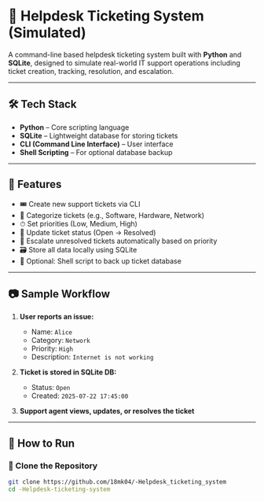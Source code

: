 # 🎫 Helpdesk Ticketing System (Simulated)

A command-line based helpdesk ticketing system built with **Python** and **SQLite**, designed to simulate real-world IT support operations including ticket creation, tracking, resolution, and escalation.

---

## 🛠 Tech Stack

- **Python** – Core scripting language
- **SQLite** – Lightweight database for storing tickets
- **CLI (Command Line Interface)** – User interface
- **Shell Scripting** – For optional database backup

---

## 📌 Features

- 🎟 Create new support tickets via CLI
- 📂 Categorize tickets (e.g., Software, Hardware, Network)
- ⏱ Set priorities (Low, Medium, High)
- 🔄 Update ticket status (Open → Resolved)
- 🚨 Escalate unresolved tickets automatically based on priority
- 🗃 Store all data locally using SQLite
- 💾 Optional: Shell script to back up ticket database

---

## 📷 Sample Workflow

1. **User reports an issue:**
   - Name: `Alice`
   - Category: `Network`
   - Priority: `High`
   - Description: `Internet is not working`

2. **Ticket is stored in SQLite DB:**
   - Status: `Open`
   - Created: `2025-07-22 17:45:00`

3. **Support agent views, updates, or resolves the ticket**

---

## 🚀 How to Run

### 🔹 Clone the Repository

```bash
git clone https://github.com/18mk04/-Helpdesk_ticketing_system
cd -Helpdesk-ticketing-system
